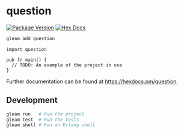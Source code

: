 # question

[![Package Version](https://img.shields.io/hexpm/v/question)](https://hex.pm/packages/question)
[![Hex Docs](https://img.shields.io/badge/hex-docs-ffaff3)](https://hexdocs.pm/question/)

```sh
gleam add question
```
```gleam
import question

pub fn main() {
  // TODO: An example of the project in use
}
```

Further documentation can be found at <https://hexdocs.pm/question>.

## Development

```sh
gleam run   # Run the project
gleam test  # Run the tests
gleam shell # Run an Erlang shell
```
